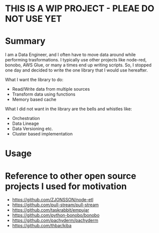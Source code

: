 # THIS IS A WIP PROJECT - PLEAE DO NOT USE YET

# Summary
I am a Data Engineer, and I often have to move data around while performing trasformations. I typically use other projects like node-red, bonobo, AWS Glue, or many a times end up writing scripts. So, I stopped one day and decided to write the one library that I would use hereafter. 

What I want the library to do:
  - Read/Write data from multiple sources
  - Transform data using functions
  - Memory based cache

What I did not want in the library are the bells and whistles like:
- Orchestration
- Data Lineage
- Data Versioning etc.
- Cluster based implementation

# Usage


# Reference to other open source projects I used for motivation
- https://github.com/ZJONSSON/node-etl
- https://github.com/pull-stream/pull-stream
- https://github.com/taskrabbit/empujar
- https://github.com/python-bonobo/bonobo
- https://github.com/pachyderm/pachyderm
- https://github.com/thbar/kiba